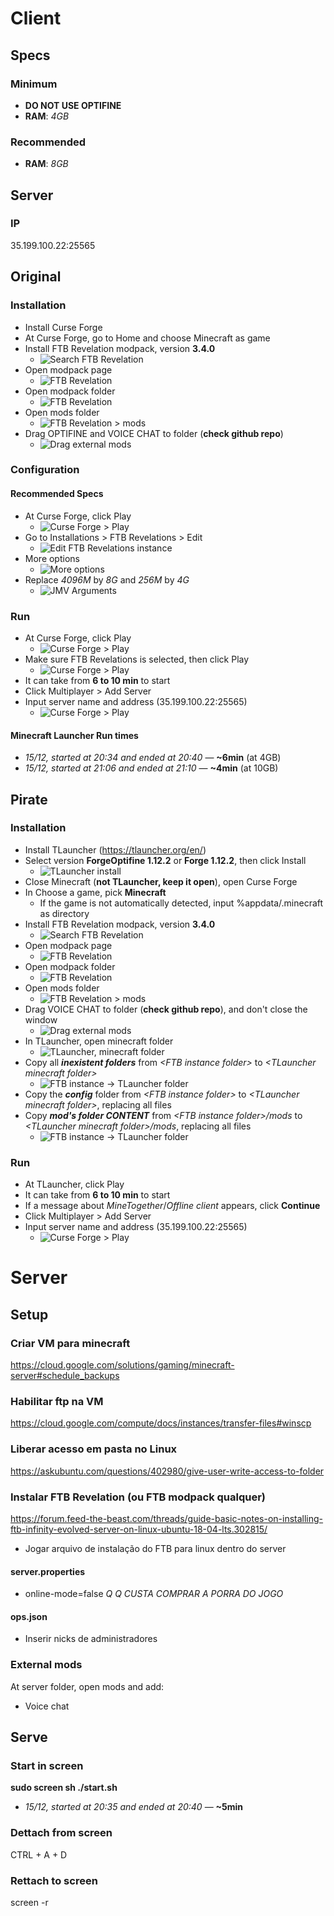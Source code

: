 # Client

## Specs

### Minimum
- **DO NOT USE OPTIFINE**
- **RAM**: *4GB*

### Recommended
- **RAM**: *8GB*

## Server

### IP
35.199.100.22:25565

## Original

### Installation
- Install Curse Forge
- At Curse Forge, go to Home and choose Minecraft as game
- Install FTB Revelation modpack, version **3.4.0**
  - ![Search FTB Revelation](assets/curseforge-ftb-search.png)
- Open modpack page
  - ![FTB Revelation](assets/curseforge-ftb-instance.png)
- Open modpack folder
  - ![FTB Revelation](assets/curseforge-ftb-folder.png)
- Open mods folder
  - ![FTB Revelation > mods](assets/curseforge-ftb-folder-mods.png)
- Drag OPTIFINE and VOICE CHAT to folder (**check github repo**)
  - ![Drag external mods](assets/curseforge-ftb-folder-mods-drag.png)

### Configuration

#### Recommended Specs
- At Curse Forge, click Play
  - ![Curse Forge > Play](assets/curseforge-ftb-play.png)
- Go to Installations > FTB Revelations > Edit
  - ![Edit FTB Revelations instance](assets/minecraft-edit.png)
- More options
  - ![More options](assets/minecraft-edit-options.png)
- Replace *4096M* by *8G* and *256M* by *4G*
  - ![JMV Arguments](assets/minecraft-edit-options-args.png)

### Run
- At Curse Forge, click Play
  - ![Curse Forge > Play](assets/curseforge-ftb-play.png)
- Make sure FTB Revelations is selected, then click Play
  - ![Curse Forge > Play](assets/minecraft-play.png)
- It can take from **6 to 10 min** to start
- Click Multiplayer > Add Server
- Input server name and address (35.199.100.22:25565)
  - ![Curse Forge > Play](assets/minecraft-multiplayer-server.png)

#### Minecraft Launcher Run times
- *15/12, started at 20:34 and ended at 20:40* — **~6min** (at 4GB)
- *15/12, started at 21:06 and ended at 21:10* — **~4min** (at 10GB)

## Pirate

### Installation
- Install TLauncher (https://tlauncher.org/en/)
- Select version **ForgeOptifine 1.12.2** or **Forge 1.12.2**, then click Install
  - ![TLauncher install](assets/tlauncher-install.png)
- Close Minecraft (**not TLauncher, keep it open**), open Curse Forge
- In Choose a game, pick **Minecraft**
  - If the game is not automatically detected, input %appdata/.minecraft as directory
- Install FTB Revelation modpack, version **3.4.0**
  - ![Search FTB Revelation](assets/curseforge-ftb-search.png)
- Open modpack page
  - ![FTB Revelation](assets/curseforge-ftb-instance.png)
- Open modpack folder
  - ![FTB Revelation](assets/curseforge-ftb-folder.png)
- Open mods folder
  - ![FTB Revelation > mods](assets/curseforge-ftb-folder-mods.png)
- Drag VOICE CHAT to folder (**check github repo**), and don't close the window
  - ![Drag external mods](assets/curseforge-ftb-folder-mods-drag-WITHOUT%20OPTIFINE.png)
- In TLauncher, open minecraft folder
  - ![TLauncher, minecraft folder](assets/tlauncher-openfolder.png)
- Copy all ***inexistent folders*** from *\<FTB instance folder\>* to *\<TLauncher minecraft folder\>*
  - ![FTB instance -> TLauncher folder](assets/folder-instance-to-launcher.png)
- Copy the ***config*** folder from *\<FTB instance folder\>* to *\<TLauncher minecraft folder\>*, replacing all files
- Copy ***mod's folder CONTENT*** from *\<FTB instance folder\>/mods* to *\<TLauncher minecraft folder\>/mods*, replacing all files
  - ![FTB instance -> TLauncher folder](assets/folder-instance-to-launcher-mods.png)

### Run
- At TLauncher, click Play
- It can take from **6 to 10 min** to start
- If a message about *MineTogether*/*Offline client* appears, click **Continue**
- Click Multiplayer > Add Server
- Input server name and address (35.199.100.22:25565)
  - ![Curse Forge > Play](assets/minecraft-multiplayer-server.png)

# Server

## Setup

### Criar VM para minecraft
https://cloud.google.com/solutions/gaming/minecraft-server#schedule_backups

### Habilitar ftp na VM
https://cloud.google.com/compute/docs/instances/transfer-files#winscp

### Liberar acesso em pasta no Linux
https://askubuntu.com/questions/402980/give-user-write-access-to-folder

### Instalar FTB Revelation (ou FTB modpack qualquer)
https://forum.feed-the-beast.com/threads/guide-basic-notes-on-installing-ftb-infinity-evolved-server-on-linux-ubuntu-18-04-lts.302815/

- Jogar arquivo de instalação do FTB para linux dentro do server

#### server.properties
- online-mode=false *Q Q CUSTA COMPRAR A PORRA DO JOGO*

#### ops.json
- Inserir nicks de administradores

### External mods
At server folder, open mods and add:
- Voice chat

## Serve

### Start in screen

**sudo screen sh ./start.sh**

- *15/12, started at 20:35 and ended at 20:40* — **~5min**

### Dettach from screen
CTRL + A + D

### Rettach to screen
screen -r
